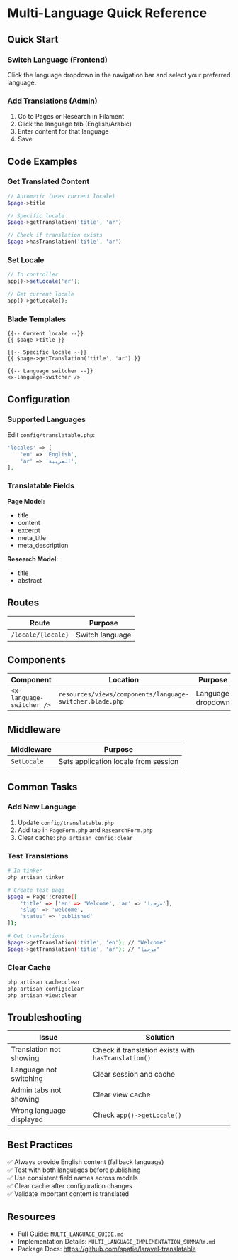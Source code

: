 # Multi-Language Quick Reference

## Quick Start

### Switch Language (Frontend)
Click the language dropdown in the navigation bar and select your preferred language.

### Add Translations (Admin)
1. Go to Pages or Research in Filament
2. Click the language tab (English/Arabic)
3. Enter content for that language
4. Save

## Code Examples

### Get Translated Content
```php
// Automatic (uses current locale)
$page->title

// Specific locale
$page->getTranslation('title', 'ar')

// Check if translation exists
$page->hasTranslation('title', 'ar')
```

### Set Locale
```php
// In controller
app()->setLocale('ar');

// Get current locale
app()->getLocale();
```

### Blade Templates
```blade
{{-- Current locale --}}
{{ $page->title }}

{{-- Specific locale --}}
{{ $page->getTranslation('title', 'ar') }}

{{-- Language switcher --}}
<x-language-switcher />
```

## Configuration

### Supported Languages
Edit `config/translatable.php`:
```php
'locales' => [
    'en' => 'English',
    'ar' => 'العربية',
],
```

### Translatable Fields

**Page Model:**
- title
- content
- excerpt
- meta_title
- meta_description

**Research Model:**
- title
- abstract

## Routes

| Route | Purpose |
|-------|---------|
| `/locale/{locale}` | Switch language |

## Components

| Component | Location | Purpose |
|-----------|----------|---------|
| `<x-language-switcher />` | `resources/views/components/language-switcher.blade.php` | Language dropdown |

## Middleware

| Middleware | Purpose |
|------------|---------|
| `SetLocale` | Sets application locale from session |

## Common Tasks

### Add New Language
1. Update `config/translatable.php`
2. Add tab in `PageForm.php` and `ResearchForm.php`
3. Clear cache: `php artisan config:clear`

### Test Translations
```bash
# In tinker
php artisan tinker

# Create test page
$page = Page::create([
    'title' => ['en' => 'Welcome', 'ar' => 'مرحبا'],
    'slug' => 'welcome',
    'status' => 'published'
]);

# Get translations
$page->getTranslation('title', 'en'); // "Welcome"
$page->getTranslation('title', 'ar'); // "مرحبا"
```

### Clear Cache
```bash
php artisan cache:clear
php artisan config:clear
php artisan view:clear
```

## Troubleshooting

| Issue | Solution |
|-------|----------|
| Translation not showing | Check if translation exists with `hasTranslation()` |
| Language not switching | Clear session and cache |
| Admin tabs not showing | Clear view cache |
| Wrong language displayed | Check `app()->getLocale()` |

## Best Practices

✅ Always provide English content (fallback language)  
✅ Test with both languages before publishing  
✅ Use consistent field names across models  
✅ Clear cache after configuration changes  
✅ Validate important content is translated  

## Resources

- Full Guide: `MULTI_LANGUAGE_GUIDE.md`
- Implementation Details: `MULTI_LANGUAGE_IMPLEMENTATION_SUMMARY.md`
- Package Docs: https://github.com/spatie/laravel-translatable
